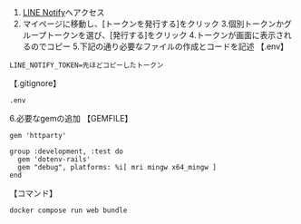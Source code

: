 1. [LINE Notify](https://notify-bot.line.me/ja/)へアクセス
2. マイページに移動し、[トークンを発行する]をクリック
3.個別トークンかグループトークンを選び、[発行する]をクリック
4.トークンが画面に表示されるのでコピー
5.下記の通り必要なファイルの作成とコードを記述
【.env】
```
LINE_NOTIFY_TOKEN=先ほどコピーしたトークン
```
【.gitignore】
```
.env
```
6.必要なgemの追加
【GEMFILE】
```
gem 'httparty'

group :development, :test do
  gem 'dotenv-rails'
  gem "debug", platforms: %i[ mri mingw x64_mingw ]
end
```
【コマンド】
```
docker compose run web bundle
```
